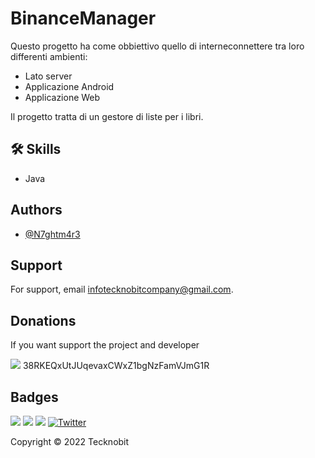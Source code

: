 # BinanceManager
Questo progetto ha come obbiettivo quello di interneconnettere tra loro differenti ambienti:
- Lato server
- Applicazione Android
- Applicazione Web

Il progetto tratta di un gestore di liste per i libri.
## 🛠 Skills
- Java
## Authors

- [@N7ghtm4r3](https://www.github.com/N7ghtm4r3)

## Support

For support, email infotecknobitcompany@gmail.com.

## Donations

If you want support the project and developer

![](https://img.shields.io/badge/Bitcoin-000000?style=for-the-badge&logo=bitcoin&logoColor=white) 38RKEQxUtJUqevaxCWxZ1bgNzFamVJmG1R

## Badges

[![](https://img.shields.io/badge/Google_Play-414141?style=for-the-badge&logo=google-play&logoColor=white)](https://play.google.com/store/apps/developer?id=Tecknobit)
[![](https://img.shields.io/badge/Java-ED8B00?style=for-the-badge&logo=java&logoColor=white)](https://github.com/N7ghtm4r3/BinanceManager/blob/main/README.md)
[![](https://img.shields.io/badge/Binance-FCD535?style=for-the-badge&logo=binance&logoColor=white)](https://www.binance.com/)
[![Twitter](https://img.shields.io/twitter/url/https/twitter.com/cloudposse.svg?style=social&label=Tecknobit)](https://twitter.com/tecknobit)

Copyright © 2022 Tecknobit
